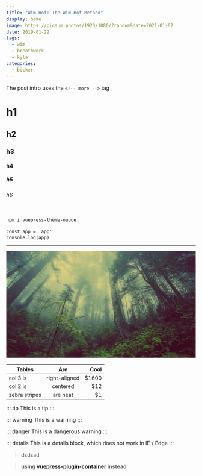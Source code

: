 ```yaml
---
title: "Wim Hof: The Wim Hof Method"
display: home
image: https://picsum.photos/1920/1080/?random&date=2021-01-02
date: 2019-01-22
tags: 
  - wim
  - breathwork
  - kyla
categories:
  - böcker
--- 
```


The post intro uses the `<!-- more -->` tag

<!-- more -->

# h1
## h2
### h3
#### h4
##### h5
###### h6

``` sh

npm i vuepress-theme-ououe
```

``` js{2}
const app = 'app'
console.log(app)
```

---

![An image](/cover.jpg)

| Tables        | Are           | Cool  |
| ------------- |:-------------:| -----:|
| col 3 is      | right-aligned | $1600 |
| col 2 is      | centered      |   $12 |
| zebra stripes | are neat      |    $1 |


::: tip
This is a tip
:::

::: warning
This is a warning
:::

::: danger
This is a dangerous warning
:::

::: details
This is a details block, which does not work in IE / Edge
:::

> dsdsad 




> **using [vuepress-plugin-container](https://vuepress.github.io/zh/plugins/container/) instead**